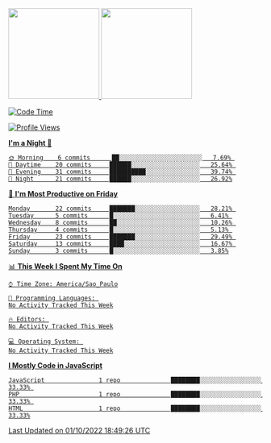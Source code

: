 <div>
<a href="https://github.com/gustavoalvees">
<img height="180em" src="https://github-readme-stats.vercel.app/api/top-langs/?username=gustavoalvees&layout=compact&langs_count=7&theme=dracula"/>
<img height="180em" src="https://github-readme-stats.vercel.app/api?username=gustavoalvees&show_icons=true&theme=dracula&include_all_commits=true&count_private=true"/>
</div>

  
<!--START_SECTION:waka-->
![Code Time](http://img.shields.io/badge/Code%20Time-1%20hr%2041%20mins-blue)

![Profile Views](http://img.shields.io/badge/Profile%20Views-0-blue)

**I'm a Night 🦉** 

```text
🌞 Morning    6 commits      ██░░░░░░░░░░░░░░░░░░░░░░░   7.69% 
🌆 Daytime    20 commits     ██████░░░░░░░░░░░░░░░░░░░   25.64% 
🌃 Evening    31 commits     ██████████░░░░░░░░░░░░░░░   39.74% 
🌙 Night      21 commits     ██████░░░░░░░░░░░░░░░░░░░   26.92%

```
📅 **I'm Most Productive on Friday** 

```text
Monday       22 commits     ███████░░░░░░░░░░░░░░░░░░   28.21% 
Tuesday      5 commits      █░░░░░░░░░░░░░░░░░░░░░░░░   6.41% 
Wednesday    8 commits      ██░░░░░░░░░░░░░░░░░░░░░░░   10.26% 
Thursday     4 commits      █░░░░░░░░░░░░░░░░░░░░░░░░   5.13% 
Friday       23 commits     ███████░░░░░░░░░░░░░░░░░░   29.49% 
Saturday     13 commits     ████░░░░░░░░░░░░░░░░░░░░░   16.67% 
Sunday       3 commits      █░░░░░░░░░░░░░░░░░░░░░░░░   3.85%

```


📊 **This Week I Spent My Time On** 

```text
⌚︎ Time Zone: America/Sao_Paulo

💬 Programming Languages: 
No Activity Tracked This Week

🔥 Editors: 
No Activity Tracked This Week

💻 Operating System: 
No Activity Tracked This Week

```

**I Mostly Code in JavaScript** 

```text
JavaScript               1 repo              ████████░░░░░░░░░░░░░░░░░   33.33% 
PHP                      1 repo              ████████░░░░░░░░░░░░░░░░░   33.33% 
HTML                     1 repo              ████████░░░░░░░░░░░░░░░░░   33.33%

```



 Last Updated on 01/10/2022 18:49:26 UTC
<!--END_SECTION:waka-->
